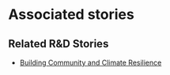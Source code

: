 # Associated stories

<!-- !!DO NOT REMOVE!! start autogenerated hyperlinks -->
## Related R&D Stories
- [Building Community and Climate Resilience](/RnD-Archive/stories/?doc=Explorers_IRQ)
<!-- !!DO NOT REMOVE!! end autogenerated hyperlinks -->